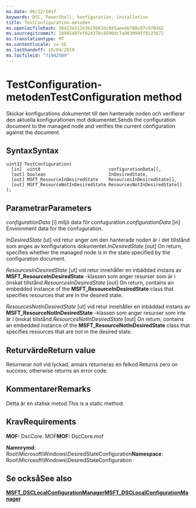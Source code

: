 ```yaml
---
ms.date: 06/12/2017
keywords: DSC, PowerShell, konfiguration, installation
title: TestConfiguration-metoden
ms.openlocfilehash: 384134212e3b29b63dc045aee4b708c87c970302
ms.sourcegitcommit: 18985d07ef024378c8590dc7a983099ff9225672
ms.translationtype: MT
ms.contentlocale: sv-SE
ms.lasthandoff: 10/04/2019
ms.locfileid: "71942589"
---
```

# <a name="testconfiguration-method"></a><span data-ttu-id="84031-103">TestConfiguration-metoden</span><span class="sxs-lookup"><span data-stu-id="84031-103">TestConfiguration method</span></span>

<span data-ttu-id="84031-104">Skickar konfigurations dokumentet till den hanterade noden och verifierar den aktuella konfigurationen mot dokumentet.</span><span class="sxs-lookup"><span data-stu-id="84031-104">Sends the configuration document to the managed node and verifies the current configuration against the document.</span></span>

## <a name="syntax"></a><span data-ttu-id="84031-105">Syntax</span><span class="sxs-lookup"><span data-stu-id="84031-105">Syntax</span></span>

```mof
uint32 TestConfiguration(
  [in]  uint8                          configurationData[],
  [out] boolean                        InDesiredState,
  [out] MSFT_ResourceInDesiredState    ResourcesInDesiredState[],
  [out] MSFT_ResourceNotInDesiredState ResourcesNotInDesiredState[]
);
```

## <a name="parameters"></a><span data-ttu-id="84031-106">Parametrar</span><span class="sxs-lookup"><span data-stu-id="84031-106">Parameters</span></span>

<span data-ttu-id="84031-107">*configurationData* \[i\] miljö data för confuguration.</span><span class="sxs-lookup"><span data-stu-id="84031-107">*configurationData* \[in\] Environment data for the confuguration.</span></span>

<span data-ttu-id="84031-108">*InDesiredState* \[ut\] vid retur anger om den hanterade noden är i det tillstånd som anges av konfigurations dokumentet.</span><span class="sxs-lookup"><span data-stu-id="84031-108">*InDesiredState* \[out\] On return, specifies whether the managed node is in the state specified by the configuration document.</span></span>

<span data-ttu-id="84031-109">*ResourcesInDesiredState* \[ut\] vid retur innehåller en inbäddad instans av **MSFT_ResourceInDesiredState** -klassen som anger resurser som är i önskat tillstånd.</span><span class="sxs-lookup"><span data-stu-id="84031-109">*ResourcesInDesiredState* \[out\] On return, contains an embedded instance of the **MSFT_ResourceInDesiredState** class that specifies resources that are in the desired state.</span></span>

<span data-ttu-id="84031-110">*ResourcesNotInDesiredState* \[ut\] vid retur innehåller en inbäddad instans av **MSFT_ResourceNotInDesiredState** -klassen som anger resurser som inte är i önskat tillstånd.</span><span class="sxs-lookup"><span data-stu-id="84031-110">*ResourcesNotInDesiredState* \[out\] On return, contains an embedded instance of the **MSFT_ResourceNotInDesiredState** class that specifies resources that are not in the desired state.</span></span>

## <a name="return-value"></a><span data-ttu-id="84031-111">Returvärde</span><span class="sxs-lookup"><span data-stu-id="84031-111">Return value</span></span>

<span data-ttu-id="84031-112">Returnerar noll vid lyckad; annars returneras en felkod.</span><span class="sxs-lookup"><span data-stu-id="84031-112">Returns zero on success; otherwise returns an error code.</span></span>

## <a name="remarks"></a><span data-ttu-id="84031-113">Kommentarer</span><span class="sxs-lookup"><span data-stu-id="84031-113">Remarks</span></span>

<span data-ttu-id="84031-114">Detta är en statisk metod.</span><span class="sxs-lookup"><span data-stu-id="84031-114">This is a static method.</span></span>

## <a name="requirements"></a><span data-ttu-id="84031-115">Krav</span><span class="sxs-lookup"><span data-stu-id="84031-115">Requirements</span></span>

<span data-ttu-id="84031-116">**MOF:** DscCore. MOF</span><span class="sxs-lookup"><span data-stu-id="84031-116">**MOF:** DscCore.mof</span></span>

<span data-ttu-id="84031-117">**Namnrymd**: Root\Microsoft\Windows\DesiredStateConfiguration</span><span class="sxs-lookup"><span data-stu-id="84031-117">**Namespace**: Root\Microsoft\Windows\DesiredStateConfiguration</span></span>

## <a name="see-also"></a><span data-ttu-id="84031-118">Se också</span><span class="sxs-lookup"><span data-stu-id="84031-118">See also</span></span>

[<span data-ttu-id="84031-119">**MSFT_DSCLocalConfigurationManager**</span><span class="sxs-lookup"><span data-stu-id="84031-119">**MSFT_DSCLocalConfigurationManager**</span></span>](msft-dsclocalconfigurationmanager.md)
